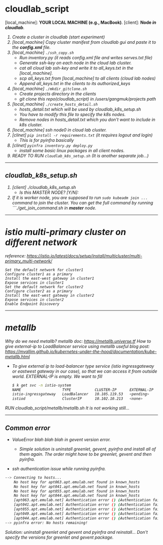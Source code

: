 # cloudlab_script

[local_machine]: **YOUR LOCAL MACHINE (e.g., MacBook)**. 
[client]: **Node<i> in cloudlab**.

1. Create a cluster in cloudlab (start experiment)
2. [local_machine] Copy cluster manifest from cloudlab gui and paste it to the **config.xml** file.
3. [local_machine] ```./ssh_copy.sh```
   - Run inventory.py (it reads config.xml file and writes serves.txt file)
   - Generate ssh-key on each node in the cloud lab cluster.
   - cat all cloud lab ssh-key and write it to all_keys.txt in the [local_machine].
   - scp all_keys.txt from [local_machine] to all clients (cloud lab nodes)
   - Append all_keys.txt in the clients to its authorized_keys
5. [local_machine] ```./mkdir_gitclone.sh```
   - Create projects directory in the clients
   - git clone this repo(cloudlab_script) in /users/gangmuk/projects path
7. [local_machine] ```./create_hosts_detail.sh```
   - hosts_detail.txt which will be used by cloudlab_k8s_setup.sh
   - You have to modify this file to specify the k8s nodes.
   - Remove nodes in hosts_detail.txt which you don't want to include in k8s cluster.
9. [local_machine] ssh node0 in cloud lab cluster.
10. [clinet] ```pip install -r requirements.txt``` (it requires logout and login)
    - This is for pyinfra basically
12. [clinet] ```pyinfra inventory.py deploy.py```
    - install some basic linux packages in all client nodes.
14. READY TO RUN ```cloudlab_k8s_setup.sh``` (It is another separate job...)

---
## cloudlab_k8s_setup.sh
1. [client] ./cloudlab_k8s_setup.sh
   - Is this MASTER NODE? [Y/N]:
2. If it is worker node, you are supposed to run ```sudo kubeadm join ...``` command to join the cluster. You can get the full command by running ```./get_join_command.sh in **master** node.

---
# istio multi-primary cluster on different network
reference: https://istio.io/latest/docs/setup/install/multicluster/multi-primary_multi-network/

	Set the default network for cluster1
	Configure cluster1 as a primary
	Install the east-west gateway in cluster1
	Expose services in cluster1
	Set the default network for cluster2
	Configure cluster2 as a primary
	Install the east-west gateway in cluster2
	Expose services in cluster2
	Enable Endpoint Discovery

---
# metallb
Why do we need metallb?
    metallb doc: https://metallb.universe.tf
How to give external-ip to LoadBalancer service using metallb 
    useful blog post: https://mvallim.github.io/kubernetes-under-the-hood/documentation/kube-metallb.html

- To give external ip to load-balancer type service (istio ingressgateway or eastwest gateway in our case), so that we can access it from outside world.
	EXTERNAL-IP is empty. We want to fill
	```bash
	$ k get svc -n istio-system
	NAME                   TYPE           CLUSTER-IP      EXTERNAL-IP   PORT(S)                                      AGE
	istio-ingressgateway   LoadBalancer   10.105.119.53   <pending>     15021:31750/TCP,80:30494/TCP,443:30676/TCP   11h
	istiod                 ClusterIP      10.102.10.213   <none>        15010/TCP,15012/TCP,443/TCP,15014/TCP        11h
	```

RUN cloudlab_script/metallb/metallb.sh
It is not working still...

---

## Common error
- ValueError blah blah blah in gevent version error.
    - Simple solution is uninstall greenlet, gevent, pyinfra and install all of them again. The order might have to be greenlet, gevent and then pyinfra.

- ssh authentication issue while running pyinfra.
```bash
--> Connecting to hosts...
    No host key for apt063.apt.emulab.net found in known_hosts
    No host key for apt041.apt.emulab.net found in known_hosts
    No host key for apt055.apt.emulab.net found in known_hosts
    No host key for apt044.apt.emulab.net found in known_hosts
    [apt063.apt.emulab.net] Authentication error () (Authentication failed.)
    [apt041.apt.emulab.net] Authentication error () (Authentication failed.)
    [apt055.apt.emulab.net] Authentication error () (Authentication failed.)
    [apt049.apt.emulab.net] Authentication error () (Authentication failed.)
    [apt044.apt.emulab.net] Authentication error () (Authentication failed.)
--> pyinfra error: No hosts remaining!
```

Solution: uninstall greenlet and gevent and pyinfra and reinstall... Don't specify the versions for greenlet and gevent package.

